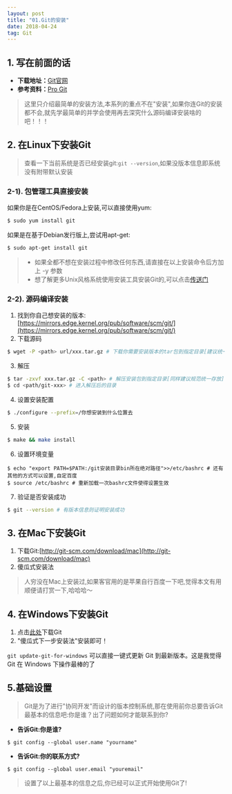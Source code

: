 ```yaml
---
layout: post
title: "01.Git的安装"
date: 2018-04-24
tag: Git
---
```


## 1. 写在前面的话
- **下载地址：**[Git官网](https://git-scm.com/)
- **参考资料：**[Pro Git](https://git-scm.com/book/zh/v2)

> 这里只介绍最简单的安装方法,本系列的重点不在"安装",如果你连Git的安装都不会,就先学最简单的并学会使用再去深究什么源码编译安装啥的吧！！！

## 2. 在Linux下安装Git
> 查看一下当前系统是否已经安装git:`git --version`,如果没版本信息即系统没有附带默认安装

### 2-1). 包管理工具直接安装
如果你是在CentOS/Fedora上安装,可以直接使用yum:
```sh
$ sudo yum install git
```
如果是在基于Debian发行版上,尝试用apt-get:
```sh
$ sudo apt-get install git
```
> - 如果全都不想在安装过程中修改任何东西,请直接在以上安装命令后方加上 -y 参数
> - 想了解更多Unix风格系统使用安装工具安装Git的,可以点击[传送门](http://git-scm.com/download/linux)

### 2-2). 源码编译安装
1. 找到你自己想安装的版本:[https://mirrors.edge.kernel.org/pub/software/scm/git/](https://mirrors.edge.kernel.org/pub/software/scm/git/)
2. 下载源码
```sh
$ wget -P <path> url/xxx.tar.gz # 下载你需要安装版本的tar包到指定目录[建议统一规范存放你电脑中下载的tar包]
```
3. 解压
```sh
$ tar -zxvf xxx.tar.gz -C <path> # 解压安装包到指定目录[同样建议规范统一存放]
$ cd <path/git-xxx> # 进入解压后的目录
```
4. 设置安装配置
```sh
$ ./configure --prefix=/你想安装到什么位置去
```
5. 安装
```sh
$ make && make install
```
6. 设置环境变量
```
$ echo "export PATH=$PATH:/git安装目录bin所在绝对路径">>/etc/bashrc # 还有其他的方式可以设置,自定百度
$ source /etc/bashrc # 重新加载一次bashrc文件使得设置生效
```
7. 验证是否安装成功
```sh
$ git --version # 有版本信息则证明安装成功
```


## 3. 在Mac下安装Git
1. 下载Git:[http://git-scm.com/download/mac](http://git-scm.com/download/mac)
2. 傻瓜式安装法

> 人穷没在Mac上安装过,如果客官用的是苹果自行百度一下吧,觉得本文有用顺便请打赏一下,哈哈哈～

## 4. 在Windows下安装Git
1. 点击[此处](https://git-scm.com/download/win)下载Git
2. "傻瓜式下一步安装法"安装即可！

`git update-git-for-windows` 可以直接一键式更新 Git 到最新版本。这是我觉得 Git 在 Windows 下操作最棒的了

## 5.基础设置
> Git是为了进行"协同开发"而设计的版本控制系统,那在使用前你总要告诉Git最基本的信息吧:你是谁？出了问题如何才能联系到你?

- **告诉Git:你是谁?**
```git
$ git config --global user.name "yourname"
```

- **告诉Git:你的联系方式?**
```git
$ git config --global user.email "youremail"
```

> 设置了以上最基本的信息之后,你已经可以正式开始使用Git了!